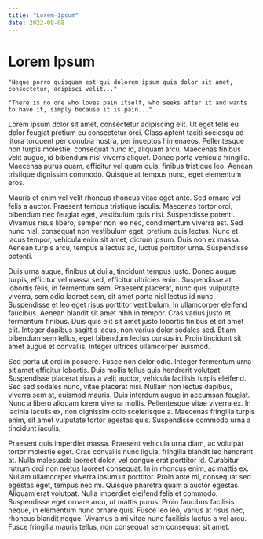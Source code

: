 ```yaml
---
title: "Lorem-Ipsum"
date: 2022-09-08
---
```

# Lorem Ipsum
```
"Neque porro quisquam est qui dolorem ipsum quia dolor sit amet, consectetur, adipisci velit..."
```
```
"There is no one who loves pain itself, who seeks after it and wants to have it, simply because it is pain..."
```
Lorem ipsum dolor sit amet, consectetur adipiscing elit. Ut eget felis eu dolor feugiat pretium eu consectetur orci. Class aptent taciti sociosqu ad litora torquent per conubia nostra, per inceptos himenaeos. Pellentesque non turpis molestie, consequat nunc id, aliquam arcu. Maecenas finibus velit augue, id bibendum nisl viverra aliquet. Donec porta vehicula fringilla. Maecenas purus quam, efficitur vel quam quis, finibus tristique leo. Aenean tristique dignissim commodo. Quisque at tempus nunc, eget elementum eros.

Mauris et enim vel velit rhoncus rhoncus vitae eget ante. Sed ornare vel felis a auctor. Praesent tempus tristique iaculis. Maecenas tortor orci, bibendum nec feugiat eget, vestibulum quis nisi. Suspendisse potenti. Vivamus risus libero, semper non leo nec, condimentum viverra est. Sed nunc nisl, consequat non vestibulum eget, pretium quis lectus. Nunc et lacus tempor, vehicula enim sit amet, dictum ipsum. Duis non ex massa. Aenean turpis arcu, tempus a lectus ac, luctus porttitor urna. Suspendisse potenti.

Duis urna augue, finibus ut dui a, tincidunt tempus justo. Donec augue turpis, efficitur vel massa sed, efficitur ultricies enim. Suspendisse at lobortis felis, in fermentum sem. Praesent placerat, nunc quis vulputate viverra, sem odio laoreet sem, sit amet porta nisl lectus id nunc. Suspendisse et leo eget risus porttitor vestibulum. In ullamcorper eleifend faucibus. Aenean blandit sit amet nibh in tempor. Cras varius justo et fermentum finibus. Duis quis elit sit amet justo lobortis finibus et sit amet elit. Integer dapibus sagittis lacus, non varius dolor sodales sed. Etiam bibendum sem tellus, eget bibendum lectus cursus in. Proin tincidunt sit amet augue et convallis. Integer ultrices ullamcorper euismod.

Sed porta ut orci in posuere. Fusce non dolor odio. Integer fermentum urna sit amet efficitur lobortis. Duis mollis tellus quis hendrerit volutpat. Suspendisse placerat risus a velit auctor, vehicula facilisis turpis eleifend. Sed sed sodales nunc, vitae placerat nisi. Nullam non lectus dapibus, viverra sem at, euismod mauris. Duis interdum augue in accumsan feugiat. Nunc a libero aliquam lorem viverra mollis. Pellentesque vitae viverra ex. In lacinia iaculis ex, non dignissim odio scelerisque a. Maecenas fringilla turpis enim, sit amet vulputate tortor egestas quis. Suspendisse commodo urna a tincidunt iaculis.

Praesent quis imperdiet massa. Praesent vehicula urna diam, ac volutpat tortor molestie eget. Cras convallis nunc ligula, fringilla blandit leo hendrerit at. Nulla malesuada laoreet dolor, vel congue erat porttitor id. Curabitur rutrum orci non metus laoreet consequat. In in rhoncus enim, ac mattis ex. Nullam ullamcorper viverra ipsum ut porttitor. Proin ante mi, consequat sed egestas eget, tempus nec mi. Quisque pharetra quam a auctor egestas. Aliquam erat volutpat. Nulla imperdiet eleifend felis et commodo. Suspendisse eget ornare arcu, ut mattis purus. Proin faucibus facilisis neque, in elementum nunc ornare quis. Fusce leo leo, varius at risus nec, rhoncus blandit neque. Vivamus a mi vitae nunc facilisis luctus a vel arcu. Fusce fringilla mauris tellus, non consequat sem consequat sit amet.

